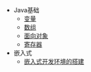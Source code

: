 * Java基础
    * [变量](./JavaNotes/变量)
    * [数组](./JavaNotes/数组.md)
    * [面向对象](./JavaNotes/面向对象.md)
    * [寄存器](./JavaNotes/寄存器.md)
* 嵌入式
    * [嵌入式开发环境的搭建](/嵌入式/嵌入式开发环境的搭建.md)